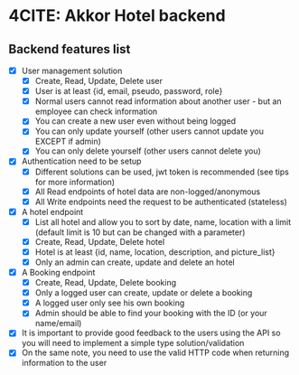 # 4CITE: Akkor Hotel backend

## Backend features list

- [x] User management solution
    - [x] Create, Read, Update, Delete user
    - [x] User is at least {id, email, pseudo, password, role}
    - [x] Normal users cannot read information about another user - but an employee can check information
    - [x] You can create a new user even without being logged
    - [x] You can only update yourself (other users cannot update you EXCEPT if admin)
    - [x] You can only delete yourself (other users cannot delete you)
- [x] Authentication need to be setup
    - [x] Different solutions can be used, jwt token is recommended (see tips for more information)
    - [x] All Read endpoints of hotel data are non-logged/anonymous
    - [x] All Write endpoints need the request to be authenticated (stateless)
- [x] A hotel endpoint
    - [x] List all hotel and allow you to sort by date, name, location with a limit (default limit is 10 but can be changed with a parameter)
    - [x] Create, Read, Update, Delete hotel
    - [x] Hotel is at least {id, name, location, description, and picture_list}
    - [x] Only an admin can create, update and delete an hotel
- [x] A Booking endpoint
    - [x] Create, Read, Update, Delete booking
    - [x] Only a logged user can create, update or delete a booking
    - [x] A logged user only see his own booking
    - [x] Admin should be able to find your booking with the ID (or your name/email)
- [x] It is important to provide good feedback to the users using the API so you will need to implement a simple type solution/validation
- [x] On the same note, you need to use the valid HTTP code when returning information to the user
